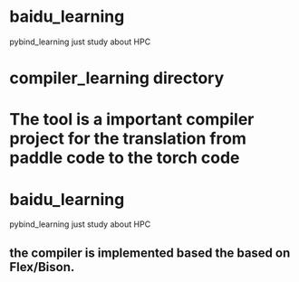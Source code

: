 # baidu_learning
pybind_learning
just study about HPC
# compiler_learning directory
# The tool is a important compiler project for the translation from paddle code to the torch code
# baidu_learning
pybind_learning
just study about HPC

## the compiler is implemented based the based on Flex/Bison.
